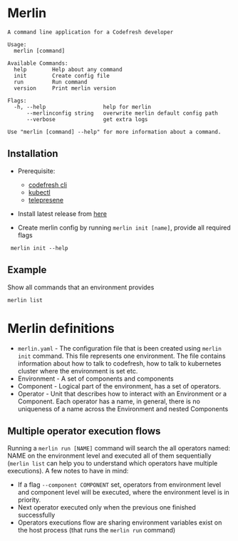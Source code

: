 # Merlin

```
A command line application for a Codefresh developer

Usage:
  merlin [command]

Available Commands:
  help        Help about any command
  init        Create config file
  run         Run command
  version     Print merlin version

Flags:
  -h, --help                  help for merlin
      --merlinconfig string   overwrite merlin default config path
      --verbose               get extra logs

Use "merlin [command] --help" for more information about a command.
```

## Installation
* Prerequisite:
    * [codefresh cli](http://cli.codefresh.io)
    * [kubectl](https://kubernetes.io/docs/tasks/tools/install-kubectl/#install-kubectl)
    * [telepresene](https://github.com/telepresenceio/telepresence)
* Install latest release from [here](https://github.com/codefresh-io/merlin/releases)

* Create merlin config by running `merlin init [name]`, provide all required flags
 ```
  merlin init --help
 ```

 ## Example

Show all commands that an environment provides
```
merlin list
```

 # Merlin definitions
 * `merlin.yaml` - The configuration file that is been created using `merlin init` command. This file represents one environment. The file contains information about how to talk to codefresh, how to talk to kubernetes cluster where the environment is set etc.
 * Environment - A set of components and components
 * Component - Logical part of the environment, has a set of operators.
 * Operator - Unit that describes how to interact with an Environment or a Component. Each operator has a name, in general, there is no uniqueness of a name across the Environment and nested Components

 ## Multiple operator execution flows
Running a `merlin run [NAME]` command will search the all operators named: NAME on the environment level and executed all of them sequentially (`merlin list` can help you to understand which operators have multiple executions).
A few notes to have in mind:
* If a flag `--component COMPONENT` set, operators from environment level and component level will be executed, where the environment level is in priority.
* Next operator executed only when the previous one finished successfully
* Operators executions flow are sharing environment variables exist on the host process (that runs the `merlin run` command)
